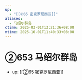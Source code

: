 ```yaml
---
up:
  - "[[②65 密克罗尼西亚]]"
aliases:
  - 马绍尔群岛
ctime: 2025-03-01T13:21:36+08:00
mtime: 2025-10-01T11:40:33+08:00
---
```


# ②653 马绍尔群岛

- up: [[②65 密克罗尼西亚]]
